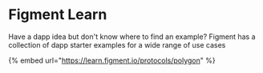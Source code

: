 # Figment Learn

Have a dapp idea but don't know where to find an example? Figment has a collection of dapp starter examples for a wide range of use cases

{% embed url="https://learn.figment.io/protocols/polygon" %}
